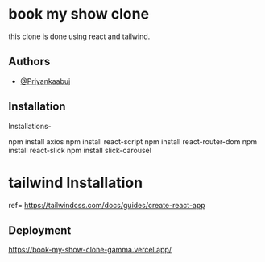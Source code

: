 # book my show clone

this clone is done using react and tailwind.


## Authors

- [@Priyankaabuj](https://github.com/Priyankaabuj)


## Installation

Installations-

npm install axios
npm install react-script
npm install react-router-dom
npm install react-slick
npm install slick-carousel

# tailwind Installation
ref=
https://tailwindcss.com/docs/guides/create-react-app


    
## Deployment

https://book-my-show-clone-gamma.vercel.app/

